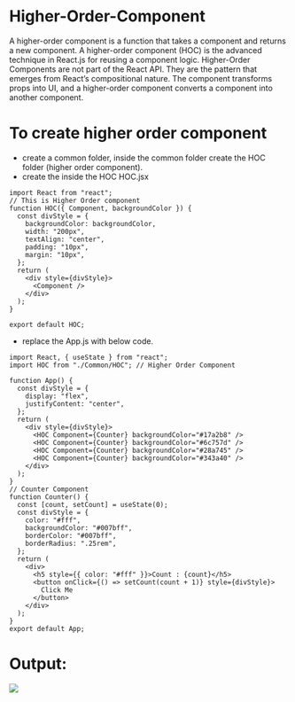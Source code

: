 # Higher-Order-Component

A higher-order component is a function that takes a component and returns a new component. A higher-order component (HOC) is the advanced technique in React.js for reusing a component logic. Higher-Order Components are not part of the React API. They are the pattern that emerges from React’s compositional nature. The component transforms props into UI, and a higher-order component converts a component into another component.

# To create higher order component

- create a common folder, inside the common folder create the HOC folder (higher order component).
- create the inside the HOC HOC.jsx


```
import React from "react";
// This is Higher Order component
function HOC({ Component, backgroundColor }) {
  const divStyle = {
    backgroundColor: backgroundColor,
    width: "200px",
    textAlign: "center",
    padding: "10px",
    margin: "10px",
  };
  return (
    <div style={divStyle}>
      <Component />
    </div>
  );
}

export default HOC;
```

- replace the App.js with below code.

```
import React, { useState } from "react";
import HOC from "./Common/HOC"; // Higher Order Component

function App() {
  const divStyle = {
    display: "flex",
    justifyContent: "center",
  };
  return (
    <div style={divStyle}>
      <HOC Component={Counter} backgroundColor="#17a2b8" />
      <HOC Component={Counter} backgroundColor="#6c757d" />
      <HOC Component={Counter} backgroundColor="#28a745" />
      <HOC Component={Counter} backgroundColor="#343a40" />
    </div>
  );
}
// Counter Component
function Counter() {
  const [count, setCount] = useState(0);
  const divStyle = {
    color: "#fff",
    backgroundColor: "#007bff",
    borderColor: "#007bff",
    borderRadius: ".25rem",
  };
  return (
    <div>
      <h5 style={{ color: "#fff" }}>Count : {count}</h5>
      <button onClick={() => setCount(count + 1)} style={divStyle}>
        Click Me
      </button>
    </div>
  );
}
export default App;
```
# Output:
![](https://miro.medium.com/max/700/1*7Nl3g0cjgh5AmJz_a-YlDg.png)
